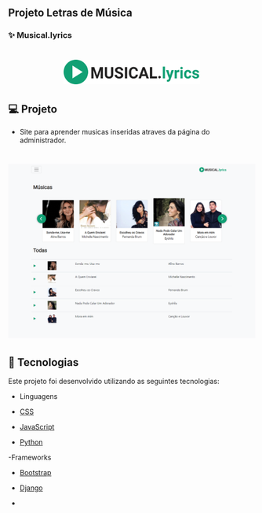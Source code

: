 ## Projeto Letras de Música 

### ✨ Musical.lyrics

<h1 align="center">
    <img alt="PlantManager" title="Podcast" src="https://github.com/luanaAlm/musical.lyrics/blob/main/static/imagem/logo.png" height="50"  />
</h1>

## 💻 Projeto

 - Site para aprender musicas inseridas atraves da página do administrador.
 
 <h1 align = "center">
    <img alt = "Musical.lyrics" title = "Projeto Letras de Música" src = "https://github.com/luanaAlm/musical.lyrics/blob/main/static/imagem/screencapture-127-0-0-1-8000-2021-05-11-19_03_34.png" />
</h1>

## 🧪 Tecnologias

Este projeto foi desenvolvido utilizando as seguintes tecnologias:

- Linguagens

- [CSS](https://www.w3schools.com/css/)
- [JavaScript](https://developer.mozilla.org/pt-BR/docs/Web/JavaScript)
- [Python](https://www.python.org/)

-Frameworks

- [Bootstrap](https://getbootstrap.com/docs/4.6/getting-started/introduction/)
- [Django](https://www.djangoproject.com/)



-
